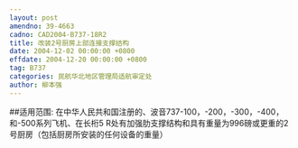 ```yaml
---
layout: post
amendno: 39-4663
cadno: CAD2004-B737-18R2
title: 改装2号厨房上部连接支撑结构
date: 2004-12-02 00:00:00 +0800
effdate: 2004-12-20 00:00:00 +0800
tag: B737
categories: 民航华北地区管理局适航审定处
author: 柳本强
---
```


##适用范围:
在中华人民共和国注册的、波音737-100，-200，-300，-400，和-500系列飞机、在长桁5 R处有加强肋支撑结构和具有重量为996磅或更重的2号厨房（包括厨房所安装的任何设备的重量）

